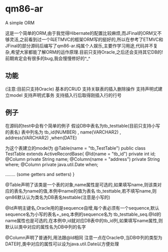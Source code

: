 qm86-ar
=======

A simple ORM

这是一个简单的ORM,由于我觉得Hibernate的配置比较麻烦,而JFinal的ORM又不够灵活,之前看到过一个叫ETMVC的框架ORM写的挺好的,所以在参考了ETMVC和JFinal的部分源码后编写了qm86-ar.纯属个人娱乐,主要作学习用途,代码并不复杂,希望大家都能了解ORM的运作原理.目前只支持Oracle,之后还会支持其它DB的!前期肯定会有很多的bug,我会慢慢修好的^_^

功能
--------
(注意:目前只支持Oracle)
基本的CRUD
支持关联表的插入删除操作
支持声明式建立model
支持声明式事务
支持插入行后取得刚插入行的行号

例子
----------
在源码的test中会有个简单的例子
假设DB中表名为tb_testtable(目前只支持小写的表名)
表中列名为 tb_id(NUMBER) , name(VARCHAR2) , address(VARCHAR2) ,when(DATE)

为这个表建立的model为
@Table(name = "tb_TestTable")
public class TestTable extends ActiveRecordBase{
	@Id(name = "tb_id")
	private int id;
	@Column
	private String name;
	@Column(name = "address")
	private String where;
	@Column
	private java.util.Date when;
	
........
(some getters and setters)
}


@Table声明了该类是一个表的对象,name属性是可选的,如果填写name,则该类对应的表名为name的值,本例中name的值为表名
tb_testtable,若不填写name,则qm86默认认为类名为DB表名testtable(注意是小写的)

@Id声明主键名,Oracle用的是sequence自增,每个表必须有一个sequence,默认sequence名为小写的表名+_seq,本例的sequence名为
tb_testtable_seq.@Id的name属性也是可选的,在本例中,id就对应DB表中的tb_id列,如果填写name属性,则默认以类中对应的属性名为DB中列的名字

@Column声明了普通列,用法跟@Id相同
注意一点在Oracle中,当DB中列的类型为DATE时,类中对应的属性可以设为java.util.Date以方便处理
